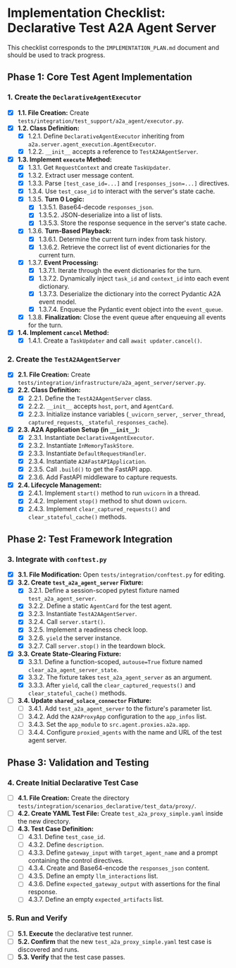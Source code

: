 # Implementation Checklist: Declarative Test A2A Agent Server

This checklist corresponds to the `IMPLEMENTATION_PLAN.md` document and should be used to track progress.

## Phase 1: Core Test Agent Implementation

### 1. Create the `DeclarativeAgentExecutor`

- [x] **1.1. File Creation:** Create `tests/integration/test_support/a2a_agent/executor.py`.
- [x] **1.2. Class Definition:**
    - [x] 1.2.1. Define `DeclarativeAgentExecutor` inheriting from `a2a.server.agent_execution.AgentExecutor`.
    - [x] 1.2.2. `__init__` accepts a reference to `TestA2AAgentServer`.
- [x] **1.3. Implement `execute` Method:**
    - [x] 1.3.1. Get `RequestContext` and create `TaskUpdater`.
    - [x] 1.3.2. Extract user message content.
    - [x] 1.3.3. Parse `[test_case_id=...]` and `[responses_json=...]` directives.
    - [x] 1.3.4. Use `test_case_id` to interact with the server's state cache.
    - [x] 1.3.5. **Turn 0 Logic:**
        - [x] 1.3.5.1. Base64-decode `responses_json`.
        - [x] 1.3.5.2. JSON-deserialize into a list of lists.
        - [x] 1.3.5.3. Store the response sequence in the server's state cache.
    - [x] 1.3.6. **Turn-Based Playback:**
        - [x] 1.3.6.1. Determine the current turn index from task history.
        - [x] 1.3.6.2. Retrieve the correct list of event dictionaries for the current turn.
    - [x] 1.3.7. **Event Processing:**
        - [x] 1.3.7.1. Iterate through the event dictionaries for the turn.
        - [x] 1.3.7.2. Dynamically inject `task_id` and `context_id` into each event dictionary.
        - [x] 1.3.7.3. Deserialize the dictionary into the correct Pydantic A2A event model.
        - [x] 1.3.7.4. Enqueue the Pydantic event object into the `event_queue`.
    - [x] 1.3.8. **Finalization:** Close the event queue after enqueuing all events for the turn.
- [x] **1.4. Implement `cancel` Method:**
    - [x] 1.4.1. Create a `TaskUpdater` and call `await updater.cancel()`.

### 2. Create the `TestA2AAgentServer`

- [x] **2.1. File Creation:** Create `tests/integration/infrastructure/a2a_agent_server/server.py`.
- [x] **2.2. Class Definition:**
    - [x] 2.2.1. Define the `TestA2AAgentServer` class.
    - [x] 2.2.2. `__init__` accepts `host`, `port`, and `AgentCard`.
    - [x] 2.2.3. Initialize instance variables (`_uvicorn_server`, `_server_thread`, `captured_requests`, `_stateful_responses_cache`).
- [x] **2.3. A2A Application Setup (in `__init__`):**
    - [x] 2.3.1. Instantiate `DeclarativeAgentExecutor`.
    - [x] 2.3.2. Instantiate `InMemoryTaskStore`.
    - [x] 2.3.3. Instantiate `DefaultRequestHandler`.
    - [x] 2.3.4. Instantiate `A2AFastAPIApplication`.
    - [x] 2.3.5. Call `.build()` to get the FastAPI app.
    - [x] 2.3.6. Add FastAPI middleware to capture requests.
- [x] **2.4. Lifecycle Management:**
    - [x] 2.4.1. Implement `start()` method to run `uvicorn` in a thread.
    - [x] 2.4.2. Implement `stop()` method to shut down `uvicorn`.
    - [x] 2.4.3. Implement `clear_captured_requests()` and `clear_stateful_cache()` methods.

## Phase 2: Test Framework Integration

### 3. Integrate with `conftest.py`

- [x] **3.1. File Modification:** Open `tests/integration/conftest.py` for editing.
- [x] **3.2. Create `test_a2a_agent_server` Fixture:**
    - [x] 3.2.1. Define a session-scoped pytest fixture named `test_a2a_agent_server`.
    - [x] 3.2.2. Define a static `AgentCard` for the test agent.
    - [x] 3.2.3. Instantiate `TestA2AAgentServer`.
    - [x] 3.2.4. Call `server.start()`.
    - [x] 3.2.5. Implement a readiness check loop.
    - [x] 3.2.6. `yield` the server instance.
    - [x] 3.2.7. Call `server.stop()` in the teardown block.
- [x] **3.3. Create State-Clearing Fixture:**
    - [x] 3.3.1. Define a function-scoped, `autouse=True` fixture named `clear_a2a_agent_server_state`.
    - [x] 3.3.2. The fixture takes `test_a2a_agent_server` as an argument.
    - [x] 3.3.3. After `yield`, call the `clear_captured_requests()` and `clear_stateful_cache()` methods.
- [ ] **3.4. Update `shared_solace_connector` Fixture:**
    - [ ] 3.4.1. Add `test_a2a_agent_server` to the fixture's parameter list.
    - [ ] 3.4.2. Add the `A2AProxyApp` configuration to the `app_infos` list.
    - [ ] 3.4.3. Set the `app_module` to `src.agent.proxies.a2a.app`.
    - [ ] 3.4.4. Configure `proxied_agents` with the name and URL of the test agent server.

## Phase 3: Validation and Testing

### 4. Create Initial Declarative Test Case

- [ ] **4.1. File Creation:** Create the directory `tests/integration/scenarios_declarative/test_data/proxy/`.
- [ ] **4.2. Create YAML Test File:** Create `test_a2a_proxy_simple.yaml` inside the new directory.
- [ ] **4.3. Test Case Definition:**
    - [ ] 4.3.1. Define `test_case_id`.
    - [ ] 4.3.2. Define `description`.
    - [ ] 4.3.3. Define `gateway_input` with `target_agent_name` and a prompt containing the control directives.
    - [ ] 4.3.4. Create and Base64-encode the `responses_json` content.
    - [ ] 4.3.5. Define an empty `llm_interactions` list.
    - [ ] 4.3.6. Define `expected_gateway_output` with assertions for the final response.
    - [ ] 4.3.7. Define an empty `expected_artifacts` list.

### 5. Run and Verify

- [ ] **5.1. Execute** the declarative test runner.
- [ ] **5.2. Confirm** that the new `test_a2a_proxy_simple.yaml` test case is discovered and runs.
- [ ] **5.3. Verify** that the test case passes.
